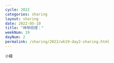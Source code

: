 ```yaml
---
cycle: 2022
categories: sharing
layout: sharing
date: 2022-05-10
title: "神學梳理："
weekNum: 19
dayNum: 2
permalink: /sharing/2022/wk19-day2-sharing.html
---
```


[](https://eccseattle.github.io/media/sharing/2022/wk019/2022-05-10-bin.m4a)

`小錢`
